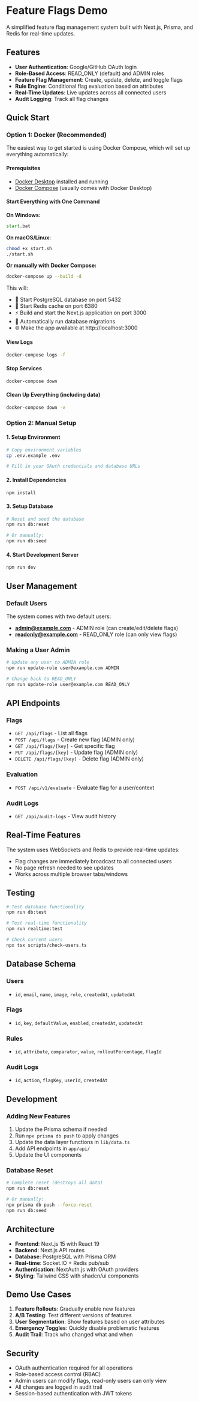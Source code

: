# Feature Flags Demo

A simplified feature flag management system built with Next.js, Prisma, and Redis for real-time updates.

## Features

- **User Authentication**: Google/GitHub OAuth login
- **Role-Based Access**: READ_ONLY (default) and ADMIN roles
- **Feature Flag Management**: Create, update, delete, and toggle flags
- **Rule Engine**: Conditional flag evaluation based on attributes
- **Real-Time Updates**: Live updates across all connected users
- **Audit Logging**: Track all flag changes

## Quick Start

### Option 1: Docker (Recommended)

The easiest way to get started is using Docker Compose, which will set up everything automatically:

#### Prerequisites

- [Docker Desktop](https://www.docker.com/products/docker-desktop/) installed and running
- [Docker Compose](https://docs.docker.com/compose/install/) (usually comes with Docker Desktop)

#### Start Everything with One Command

**On Windows:**

```cmd
start.bat
```

**On macOS/Linux:**

```bash
chmod +x start.sh
./start.sh
```

**Or manually with Docker Compose:**

```bash
docker-compose up --build -d
```

This will:

- 🐘 Start PostgreSQL database on port 5432
- 🔴 Start Redis cache on port 6380
- ⚡ Build and start the Next.js application on port 3000
- 🔄 Automatically run database migrations
- 🌐 Make the app available at http://localhost:3000

#### View Logs

```bash
docker-compose logs -f
```

#### Stop Services

```bash
docker-compose down
```

#### Clean Up Everything (including data)

```bash
docker-compose down -v
```

### Option 2: Manual Setup

#### 1. Setup Environment

```bash
# Copy environment variables
cp .env.example .env

# Fill in your OAuth credentials and database URLs
```

#### 2. Install Dependencies

```bash
npm install
```

#### 3. Setup Database

```bash
# Reset and seed the database
npm run db:reset

# Or manually:
npm run db:seed
```

#### 4. Start Development Server

```bash
npm run dev
```

## User Management

### Default Users

The system comes with two default users:

- **admin@example.com** - ADMIN role (can create/edit/delete flags)
- **readonly@example.com** - READ_ONLY role (can only view flags)

### Making a User Admin

```bash
# Update any user to ADMIN role
npm run update-role user@example.com ADMIN

# Change back to READ_ONLY
npm run update-role user@example.com READ_ONLY
```

## API Endpoints

### Flags

- `GET /api/flags` - List all flags
- `POST /api/flags` - Create new flag (ADMIN only)
- `GET /api/flags/[key]` - Get specific flag
- `PUT /api/flags/[key]` - Update flag (ADMIN only)
- `DELETE /api/flags/[key]` - Delete flag (ADMIN only)

### Evaluation

- `POST /api/v1/evaluate` - Evaluate flag for a user/context

### Audit Logs

- `GET /api/audit-logs` - View audit history

## Real-Time Features

The system uses WebSockets and Redis to provide real-time updates:

- Flag changes are immediately broadcast to all connected users
- No page refresh needed to see updates
- Works across multiple browser tabs/windows

## Testing

```bash
# Test database functionality
npm run db:test

# Test real-time functionality
npm run realtime:test

# Check current users
npx tsx scripts/check-users.ts
```

## Database Schema

### Users

- `id`, `email`, `name`, `image`, `role`, `createdAt`, `updatedAt`

### Flags

- `id`, `key`, `defaultValue`, `enabled`, `createdAt`, `updatedAt`

### Rules

- `id`, `attribute`, `comparator`, `value`, `rolloutPercentage`, `flagId`

### Audit Logs

- `id`, `action`, `flagKey`, `userId`, `createdAt`

## Development

### Adding New Features

1. Update the Prisma schema if needed
2. Run `npx prisma db push` to apply changes
3. Update the data layer functions in `lib/data.ts`
4. Add API endpoints in `app/api/`
5. Update the UI components

### Database Reset

```bash
# Complete reset (destroys all data)
npm run db:reset

# Or manually:
npx prisma db push --force-reset
npm run db:seed
```

## Architecture

- **Frontend**: Next.js 15 with React 19
- **Backend**: Next.js API routes
- **Database**: PostgreSQL with Prisma ORM
- **Real-time**: Socket.IO + Redis pub/sub
- **Authentication**: NextAuth.js with OAuth providers
- **Styling**: Tailwind CSS with shadcn/ui components

## Demo Use Cases

1. **Feature Rollouts**: Gradually enable new features
2. **A/B Testing**: Test different versions of features
3. **User Segmentation**: Show features based on user attributes
4. **Emergency Toggles**: Quickly disable problematic features
5. **Audit Trail**: Track who changed what and when

## Security

- OAuth authentication required for all operations
- Role-based access control (RBAC)
- Admin users can modify flags, read-only users can only view
- All changes are logged in audit trail
- Session-based authentication with JWT tokens
